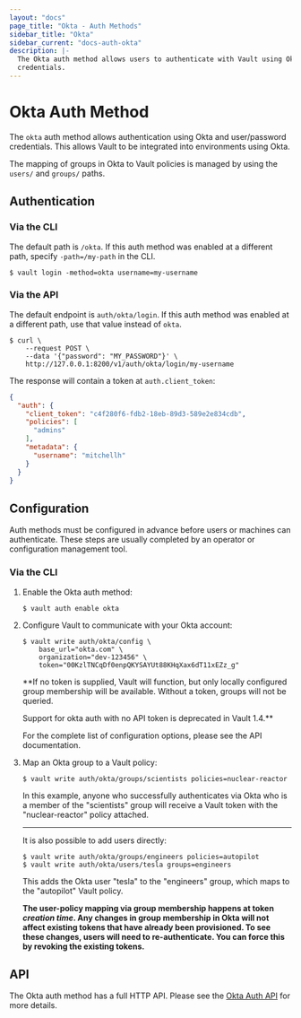 ```yaml
---
layout: "docs"
page_title: "Okta - Auth Methods"
sidebar_title: "Okta"
sidebar_current: "docs-auth-okta"
description: |-
  The Okta auth method allows users to authenticate with Vault using Okta
  credentials.
---
```


# Okta Auth Method

The `okta` auth method allows authentication using Okta and user/password
credentials. This allows Vault to be integrated into environments using Okta.

The mapping of groups in Okta to Vault policies is managed by using the
`users/` and `groups/` paths.

## Authentication

### Via the CLI

The default path is `/okta`. If this auth method was enabled at a different
path, specify `-path=/my-path` in the CLI.

```text
$ vault login -method=okta username=my-username
```

### Via the API

The default endpoint is `auth/okta/login`. If this auth method was enabled
at a different path, use that value instead of `okta`.

```shell
$ curl \
    --request POST \
    --data '{"password": "MY_PASSWORD"}' \
    http://127.0.0.1:8200/v1/auth/okta/login/my-username
```

The response will contain a token at `auth.client_token`:

```json
{
  "auth": {
    "client_token": "c4f280f6-fdb2-18eb-89d3-589e2e834cdb",
    "policies": [
      "admins"
    ],
    "metadata": {
      "username": "mitchellh"
    }
  }
}
```

## Configuration

Auth methods must be configured in advance before users or machines can
authenticate. These steps are usually completed by an operator or configuration
management tool.

### Via the CLI

1. Enable the Okta auth method:

    ```text
    $ vault auth enable okta
    ```

1. Configure Vault to communicate with your Okta account:

    ```text
    $ vault write auth/okta/config \
        base_url="okta.com" \
        organization="dev-123456" \
        token="00KzlTNCqDf0enpQKYSAYUt88KHqXax6dT11xEZz_g"
    ```

    **If no token is supplied, Vault will function, but only locally configured
    group membership will be available. Without a token, groups will not be
    queried.
    
    Support for okta auth with no API token is deprecated in Vault 1.4.**

    For the complete list of configuration options, please see the API
    documentation.

1. Map an Okta group to a Vault policy:

    ```text
    $ vault write auth/okta/groups/scientists policies=nuclear-reactor
    ```

    In this example, anyone who successfully authenticates via Okta who is a
    member of the "scientists" group will receive a Vault token with the
    "nuclear-reactor" policy attached.

    ---

    It is also possible to add users directly:

    ```text
    $ vault write auth/okta/groups/engineers policies=autopilot
    $ vault write auth/okta/users/tesla groups=engineers
    ```

    This adds the Okta user "tesla" to the "engineers" group, which maps to
    the "autopilot" Vault policy.

      **The user-policy mapping via group membership happens at token _creation
      time_. Any changes in group membership in Okta will not affect existing
      tokens that have already been provisioned. To see these changes, users
      will need to re-authenticate. You can force this by revoking the
      existing tokens.**

## API

The Okta auth method has a full HTTP API. Please see the
[Okta Auth API](/api/auth/okta/index.html) for more details.
